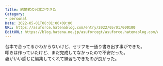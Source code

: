 ```yaml
---
Title: 結婚式の台本ができた
Category:
- personal
Date: 2022-05-01T00:01:00+09:00
URL: https://asuforce.hatenablog.com/entry/2022/05/01/000100
EditURL: https://blog.hatena.ne.jp/asuforcegt/asuforce.hatenablog.com/atom/entry/13574176438087885379
---
```


台本で合ってるかわからないけど、セリフを一通り書き出す事ができた。  
叩きは作っていたけど、まだ完成してなかったので不安だった。  
妻がいい感じに編集してくれて練習もできたのが良かった。  
